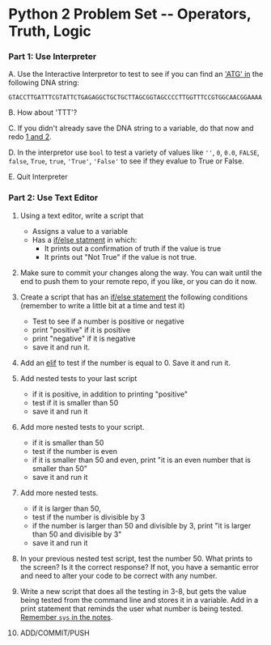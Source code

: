 Python 2 Problem Set -- Operators, Truth, Logic
===================

### Part 1: Use Interpreter

A. Use the Interactive Interpretor to test to see if you can find an ['ATG' in](https://github.com/prog4biol/pfb2022#membership-operators) the following DNA string:

```
GTACCTTGATTTCGTATTCTGAGAGGCTGCTGCTTAGCGGTAGCCCCTTGGTTTCCGTGGCAACGGAAAA
```

B. How about 'TTT'?

C. If you didn't already save the DNA string to a variable, do that now and redo [1 and 2](https://github.com/prog4biol/pfb2022#membership-operators).

D. In the interpretor use `bool` to test a variety of values like `''`, `0`, `0.0`, `FALSE`, `false`, `True`, `true`, `'True'`, `'False'` to see if they evalue to True or False.

E. Quit Interpreter

### Part 2: Use Text Editor

1. Using a text editor, write a script that 
    - Assigns a value to a variable
    - Has a [if/else statment](https://github.com/prog4biol/pfb2022#logic-control-statements) in which:
       - It prints out a confirmation of truth if the value is true
       - It prints out "Not True" if the value is not true. 

2. Make sure to commit your changes along the way. You can wait until the end to push them to your remote repo, if you like, or you can do it now. 



3. Create a script that has an [if/else statement](https://github.com/prog4biol/pfb2022#if-statement) the following conditions (remember to write a little bit at a time and test it)
    - Test to see if a number is positive or negative
    - print "positive" if it is positive
    - print "negative" if it is negative
    - save it and run it.
4. Add an [elif](https://github.com/prog4biol/pfb2022#ifelif) to test if the number is equal to 0. Save it and run it.

5. Add nested tests to your last script
    - if it is positive, in addition to printing "positive"
    - test if it is smaller than 50
    - save it and run it    
            
6. Add more nested tests to your script.
    - if it is smaller than 50
    - test if the number is even
    - if it is smaller than 50 and even, print "it is an even number that is smaller than 50"
    - save it and run it
         
7. Add more nested tests.  
    -  if it is larger than 50,  
    -  test if the number is divisible by 3  
    -  if the number is larger than 50 and divisible by 3, print "it is larger than 50 and divisible by 3"  
    -  save it and run it

8. In your previous nested test script, test the number 50. What prints to the screen? Is it the correct response? If not, you have a semantic error and need to alter your code to be correct with any number.  

9. Write a new script that does all the testing in 3-8, but gets the value being tested from the command line and stores it in a variable. Add in a print statement that reminds the user what number is being tested. [Remember `sys` in the notes](pfb2022#command-line-parameters-a-special-built-in-list). 

10. ADD/COMMIT/PUSH
